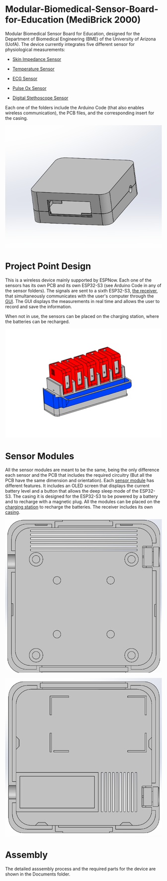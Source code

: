 # Modular-Biomedical-Sensor-Board-for-Education (MediBrick 2000)
Modular Biomedical Sensor Board for Education, designed for the Department of Biomedical Engineering (BME) of the University of Arizona (UofA). The device currently integrates five different sensor for physiological measurements:

* [Skin Impedance Sensor](https://github.com/grender007/Modular-Biomedical-Sensor-Board-for-Education/tree/main/Skin%20Impedance%20Sensor)

* [Temperature Sensor](https://github.com/grender007/Modular-Biomedical-Sensor-Board-for-Education/tree/main/Temperature%20Sensor)

* [ECG Sensor](https://github.com/grender007/Modular-Biomedical-Sensor-Board-for-Education/tree/main/ECG%20Sensor%20)

* [Pulse Ox Sensor](https://github.com/grender007/Modular-Biomedical-Sensor-Board-for-Education/tree/main/Pulse%20Ox%20Sensor)

* [Digital Stethoscope Sensor](https://github.com/grender007/Modular-Biomedical-Sensor-Board-for-Education/tree/main/Sound%20Sensor)

Each one of the folders include the Arduino Code (that also enables wireless communication), the PCB files, and the corresponding insert for the casing.

![alt exterior](https://github.com/grender007/Modular-Biomedical-Sensor-Board-for-Education/blob/main/Housing%20Models/exterior.png)

# Project Point Design
This is a wireless device mainly supported by ESPNow. Each one of the sensors has its own PCB and its own ESP32-S3 (see Arduino Code in any of the sensor folders). The signals are sent to a sixth ESP32-S3, [the receiver](https://github.com/grender007/Modular-Biomedical-Sensor-Board-for-Education/tree/main/ESP32%20Receiver), that simultaneously communicates with the user's computer through the [GUI](https://github.com/grender007/Modular-Biomedical-Sensor-Board-for-Education/tree/main/GUI). The GUI displays the measurements in real time and allows the user to record and save the information.

When not in use, the sensors can be placed on the charging station, where the batteries can be recharged.

![alt Concept](https://github.com/grender007/Modular-Biomedical-Sensor-Board-for-Education/blob/main/Concept%20Design.png)

# Sensor Modules
All the sensor modules are meant to be the same, being the only difference each sensor and the PCB that includes the required circuitry (But all the PCB have the same dimension and orientation). Each [sensor module](https://github.com/grender007/Modular-Biomedical-Sensor-Board-for-Education/tree/main/Housing%20Models/Module%20Casing) has different features. It includes an OLED screen that displays the current battery level and a button that allows the deep sleep mode of the ESP32-S3. The casing it is designed for the ESP32-S3 to be powered by a battery and to recharge with a magnetic plug.
All the modules can be placed on the [charging station](https://github.com/grender007/Modular-Biomedical-Sensor-Board-for-Education/tree/main/Housing%20Models/Charging%20Station) to recharge the batteries. The receiver includes its own [casing](https://github.com/grender007/Modular-Biomedical-Sensor-Board-for-Education/tree/main/Housing%20Models/Receiver%20Casing).

![alt interior1](https://github.com/grender007/Modular-Biomedical-Sensor-Board-for-Education/blob/main/Housing%20Models/interior.png)

![alt interior2](https://github.com/grender007/Modular-Biomedical-Sensor-Board-for-Education/blob/main/Housing%20Models/interior2.png)

# Assembly
The detailed asssembly process and the required parts for the device are shown in the Documents folder.

